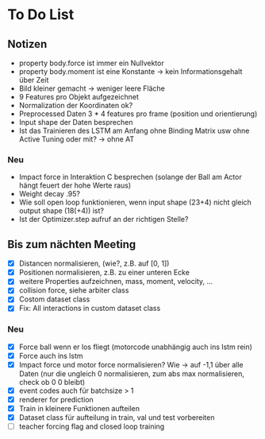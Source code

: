 # To Do List

## Notizen
- property body.force ist immer ein Nullvektor
- property body.moment ist eine Konstante -> kein Informationsgehalt über Zeit
- Bild kleiner gemacht -> weniger leere Fläche
- 9 Features pro Objekt aufgezeichnet
- Normalization der Koordinaten ok?
- Preprocessed Daten 3 * 4 features pro frame (position und orientierung)
- Input shape der Daten besprechen
- Ist das Trainieren des LSTM am Anfang ohne Binding Matrix usw ohne Active Tuning oder mit? -> ohne AT
### Neu
- Impact force in Interaktion C besprechen (solange der Ball am Actor hängt feuert der hohe Werte raus)
- Weight decay .95? 
- Wie soll open loop funktionieren, wenn input shape (23+4) nicht gleich output shape (18(+4)) ist? 
- Ist der Optimizer.step aufruf an der richtigen Stelle?

## Bis zum nächten Meeting
- [x] Distancen normalisieren, (wie?, z.B. auf [0, 1]) 
- [x] Positionen normalisieren, z.B. zu einer unteren Ecke
- [x] weitere Properties aufzeichnen, mass, moment, velocity, ...
- [x] collision force, siehe arbiter class
- [x] Costom dataset class 
- [x] Fix: All interactions in custom dataset class
### Neu
- [x] Force ball wenn er los fliegt (motorcode unabhängig auch ins lstm rein)
- [x] Force auch ins lstm
- [x] Impact force und motor force normalisieren? Wie -> auf -1,1 über alle Daten (nur die ungleich 0 normalisieren, zum abs max normalisieren, check ob 0 0 bleibt)
- [x] event codes auch für batchsize > 1
- [x] renderer for prediction
- [x] Train in kleinere Funktionen aufteilen
- [x] Dataset class für aufteilung in train, val und test vorbereiten
- [ ] teacher forcing flag and closed loop training
